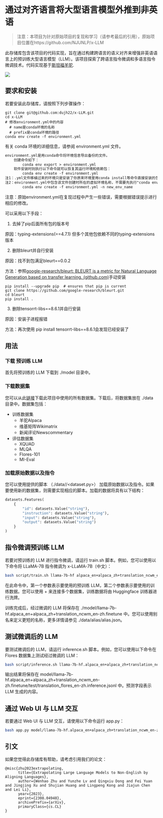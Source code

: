 # 通过对齐语言将大型语言模型外推到非英语

> 注意：本项目为针对原始项目的复现和学习（请参考最后的引用），原始项目位置在https://github.com/NJUNLP/x-LLM

此存储库包含该项目的代码实现，旨在通过构建跨语言的语义对齐来增强非英语语言上的预训练大型语言模型（LLM）。该项目探索了跨语言指令微调和多语言指令微调技术。代码实现基于[斯坦福羊驼](https://github.com/tatsu-lab/stanford_alpaca).

![](./xllama.jpg)

## 要求和安装
若要安装此存储库，请按照下列步骤操作：
```
git clone git@github.com:dujh22/x-LLM.git
cd x-LLM
# 修改environment.yml中的内容
  # name是conda环境的名称
  # prefix是conda环境的路径
conda env create -f environment.yml
```

有关 conda 环境的详细信息，请参阅 environment.yml 文件。

```markdown
environment.yml是用conda命令将环境信息导出备份的文件。
	创建命令如下：
		conda env export > environment.yml
	软件安装时则执行以下命令就可以恢复其运行环境和依赖包：
		conda env create -f environment.yml
注1：.yml文件移植过来的环境只是安装了你原来环境里用conda install等命令直接安装的包，你用pip之类装的东西没有移植过来，需要你重新安装。--待确认。
注2：environment.yml中包含该文件创建时所在的虚拟环境名称，不需要先执行"conda env create"创建并进入虚拟环境，直接在base环境下执行就会自动创建虚拟环境以及安装其中的依赖包（这个是与pip install -r requirements.txt不同的）。当然这就要求你的当前环境中没有同名的虚拟环境。如果暗装者不想使用environment.yml中内置的虚拟环境名(在environment.yml的第一行)，可以使用-n选项来指定新的虚拟环境名，如下所示：
		conda env create -f environment.yml -n new_env_name
```

注意：原始environment.yml在复现过程中产生一些错误，需要根据错误提示进行相应的修改。

可以采用以下手段：

1. 去掉了pip后面所有包的版本号

原因：typing-extensions(==4.7.1) 但多个其他包依赖不同的typing-extensions版本

2. 删除bleurt并自行安装

原因：找不到包满足bleurt==0.0.2

方法：参照[google-research/bleurt: BLEURT is a metric for Natural Language Generation based on transfer learning. (github.com)](https://github.com/google-research/bleurt)手动安装

```shell
pip install --upgrade pip  # ensures that pip is current
git clone https://github.com/google-research/bleurt.git
cd bleurt
pip install .
```

3. 删除tensorrt-libs==8.6.1并自行安装

原因：安装子进程报错

方法：再次使用 pip install tensorrt-libs==8.6.1会发现已经安装了

## 用法
### 下载 预训练 LLM
首先将预训练的 LLM 下载到 ./model 目录中。

### 下载数据集
您可以从此[链接](https://drive.google.com/file/d/1bkejieKDJFDJ45UmQYiY4eeqpGBwj-r-/view?usp=drive_link)下载此项目中使用的所有数据集。下载后，将数据集放在 ./data 目录中。数据集包括：

* 训练数据集
  * 羊驼Alpaca
  * 维基矩阵Wikimatrix
  * 新闻评论Newscommentary
* 评估数据集
  * XQUAD
  * MLQA
  * Flores-101
  * MI-Eval

### 加载原始数据以及指令 
您可以使用提供的脚本 （./data/<dataset>/<dataset.py>） 加载原始数据以及指令。如果要使用新的数据集，则需要实现相应的脚本。加载的数据将具有以下结构：

``` python
datasets.Features(
    {
        "id": datasets.Value("string"),
        "instruction": datasets.Value("string"),
        "input": datasets.Value("string"),
        "output": datasets.Value("string")
    }
)
```

## 指令微调预训练 LLM
若要对预训练的 LLM 进行指令微调，请运行 train.sh 脚本。例如，您可以使用以下命令将 LLaMA-7B 指令微调为 x-LLaMA-7B（中文）：

``` bash
bash script/train.sh llama-7b-hf alpaca_en+alpaca_zh+translation_ncwm_en-zh
```
在此命令中，第一个参数表示要使用的预训练 LLM，第二个参数表示要使用的训练数据。您可以使用 + 来连接多个数据集，训练数据将由 Huggingface 训练器进行洗牌。

训练完成后，经过微调的 LLM 将保存在 ./model/llama-7b-hf.alpaca_en+alpaca_zh+translation_ncwm_en-zh.finetune 中。您可以使用别名来定义更短的名称，更多详情请参见 ./data/alias/alias.json。

## 测试微调后的 LLM
要测试微调后的 LLM，请运行 inference.sh 脚本。例如，您可以使用以下命令在 Flores 数据集上测试经过微调的 LLM：
``` bash
bash script/inference.sh llama-7b-hf.alpaca_en+alpaca_zh+translation_ncwm_en-zh.finetune translation_flores_en-zh
```
输出结果将保存在 model/llama-7b-hf.alpaca_en+alpaca_zh+translation_ncwm_en-zh.finetune/test/translation_flores_en-zh.inference.jsonl 中。预测字段表示 LLM 生成的内容。

## 通过 Web UI 与 LLM 交互

若要通过 Web UI 与 LLM 交互，请使用以下命令运行 app.py：
``` bash
bash app.py model/llama-7b-hf.alpaca_en+alpaca_zh+translation_ncwm_en-zh.finetune
```

## 引文

如果您觉得此存储库有帮助，请考虑引用我们的论文：
```
@misc{zhu2023extrapolating,
      title={Extrapolating Large Language Models to Non-English by Aligning Languages}, 
      author={Wenhao Zhu and Yunzhe Lv and Qingxiu Dong and Fei Yuan and Jingjing Xu and Shujian Huang and Lingpeng Kong and Jiajun Chen and Lei Li},
      year={2023},
      eprint={2308.04948},
      archivePrefix={arXiv},
      primaryClass={cs.CL}
}
```